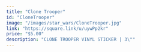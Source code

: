 ```yaml
---
title: "Clone Trooper"
id: "CloneTrooper"
image: "/images/star_wars/CloneTrooper.jpg"
link: "https://square.link/u/uywPp2kr"
price: "$5.00"
description: "CLONE TROOPER VINYL STICKER | 3\""
---
```

